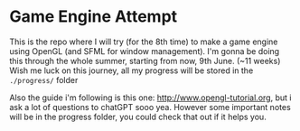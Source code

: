# Game Engine Attempt

This is the repo where I will try (for the 8th time) to make a game engine using OpenGL (and SFML for window management). 
I'm gonna be doing this through the whole summer, starting from now, 9th June. (~11 weeks)
Wish me luck on this journey, all my progress will be stored in the `./progress/` folder

Also the guide i'm following is this one: http://www.opengl-tutorial.org, but i ask a lot of questions to chatGPT sooo yea. However some important notes will be in the progress folder, you could check that out if it helps you.